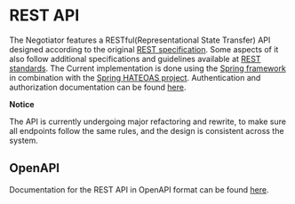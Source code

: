 # REST API

The Negotiator features a RESTful(Representational State Transfer) API
designed according to the original [REST specification](https://ics.uci.edu/~fielding/pubs/dissertation/top.htm).
Some aspects of it also follow additional specifications and guidelines available
at [REST standards](https://standards.rest/).
The Current implementation is done using the [Spring framework](https://spring.io/projects/spring-framework)
in combination with the [Spring HATEOAS project](https://spring.io/projects/spring-hateoas).
Authentication and authorization documentation can be found [here](auth).

**Notice**

The API is currently undergoing major refactoring and rewrite, to make sure all
endpoints follow the same rules, and the design is consistent across the system.

## OpenAPI

Documentation for the REST API in OpenAPI format can be
found [here](https://negotiator-v3.bbmri-eric.eu/api/swagger-ui/index.html).